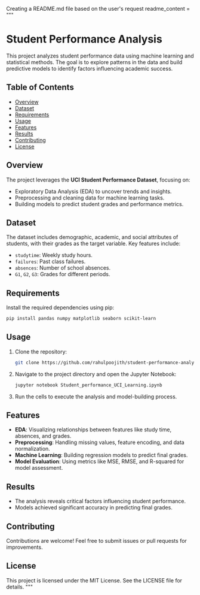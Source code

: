  Creating a README.md file based on the user's request
readme_content = """
# Student Performance Analysis

This project analyzes student performance data using machine learning and statistical methods. 
The goal is to explore patterns in the data and build predictive models to identify factors influencing academic success.

## Table of Contents
- [Overview](#overview)
- [Dataset](#dataset)
- [Requirements](#requirements)
- [Usage](#usage)
- [Features](#features)
- [Results](#results)
- [Contributing](#contributing)
- [License](#license)

## Overview
The project leverages the **UCI Student Performance Dataset**, focusing on:
- Exploratory Data Analysis (EDA) to uncover trends and insights.
- Preprocessing and cleaning data for machine learning tasks.
- Building models to predict student grades and performance metrics.

## Dataset
The dataset includes demographic, academic, and social attributes of students, with their grades as the target variable. Key features include:
- `studytime`: Weekly study hours.
- `failures`: Past class failures.
- `absences`: Number of school absences.
- `G1`, `G2`, `G3`: Grades for different periods.

## Requirements
Install the required dependencies using pip:
```bash
pip install pandas numpy matplotlib seaborn scikit-learn
```

## Usage
1. Clone the repository:
    ```bash
    git clone https://github.com/rahulpoojith/student-performance-analysis.git
    ```
2. Navigate to the project directory and open the Jupyter Notebook:
    ```bash
    jupyter notebook Student_performance_UCI_Learning.ipynb
    ```

3. Run the cells to execute the analysis and model-building process.

## Features
- **EDA**: Visualizing relationships between features like study time, absences, and grades.
- **Preprocessing**: Handling missing values, feature encoding, and data normalization.
- **Machine Learning**: Building regression models to predict final grades.
- **Model Evaluation**: Using metrics like MSE, RMSE, and R-squared for model assessment.

## Results
- The analysis reveals critical factors influencing student performance.
- Models achieved significant accuracy in predicting final grades.

## Contributing
Contributions are welcome! Feel free to submit issues or pull requests for improvements.

## License
This project is licensed under the MIT License. See the LICENSE file for details.
"""
